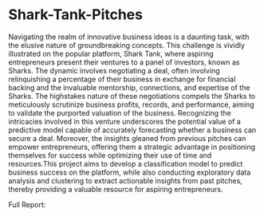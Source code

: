 # Shark-Tank-Pitches

Navigating the realm of innovative business ideas is a daunting task, with the elusive nature of groundbreaking
concepts. This challenge is vividly illustrated on the popular platform, Shark Tank, where
aspiring entrepreneurs present their ventures to a panel of investors, known as Sharks. The dynamic
involves negotiating a deal, often involving relinquishing a percentage of their business in exchange for
financial backing and the invaluable mentorship, connections, and expertise of the Sharks. The highstakes
nature of these negotiations compels the Sharks to meticulously scrutinize business profits, records,
and performance, aiming to validate the purported valuation of the business. Recognizing the intricacies
involved in this venture underscores the potential value of a predictive model capable of accurately
forecasting whether a business can secure a deal. Moreover, the insights gleaned from previous pitches
can empower entrepreneurs, offering them a strategic advantage in positioning themselves for success
while optimizing their use of time and resources.This project aims to develop a classification model to
predict business success on the platform, while also conducting exploratory data analysis and clustering
to extract actionable insights from past pitches, thereby providing a valuable resource for aspiring
entrepreneurs.

Full Report: 
